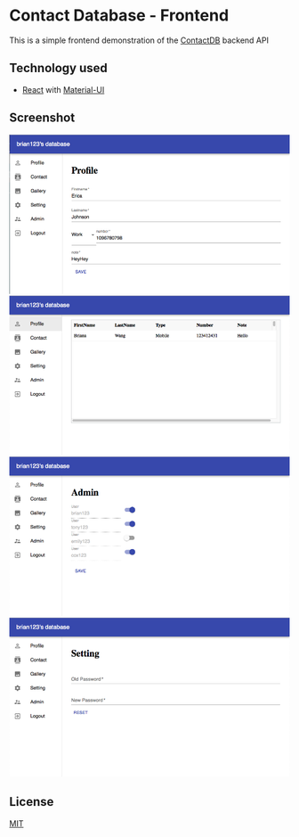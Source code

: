 # Contact Database - Frontend
This is a simple frontend demonstration of the [ContactDB](https://github.com/myeung19/ContactDB-API) backend API

## Technology used
- [React](https://github.com/facebook/react) with [Material-UI](https://github.com/mui-org/material-ui)

## Screenshot
![](./images/profile.png)
![](./images/contacts.png)
![](./images/admin.png)
![](./images/setting.png)

## License
[MIT](./LICENSE)
